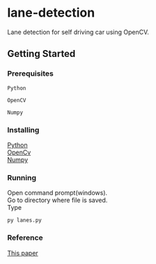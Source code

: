 # lane-detection
Lane detection for self driving car using OpenCV.
## Getting Started
### Prerequisites
```
Python
```
```
OpenCV
```
```
Numpy
```
### Installing
[Python](https://www.python.org/downloads/)</br>
[OpenCv](https://pypi.org/project/opencv-python/)</br>
[Numpy](https://pypi.org/project/numpy/)</br>
### Running
Open command prompt(windows).</br>
Go to directory where file is saved.</br>
Type</br>
```
py lanes.py
```
### Reference
[This paper](https://github.com/jashandhillon1/lane-detection/blob/master/IJIP-1114.pdf)



